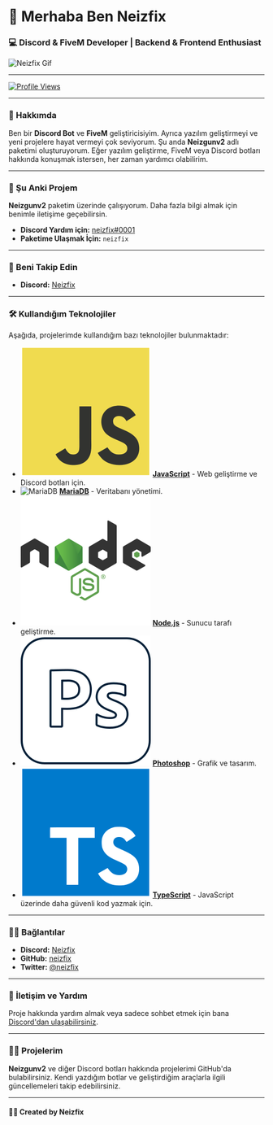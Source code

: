 # 🌟 Merhaba Ben Neizfix

### 💻 Discord & FiveM Developer | Backend & Frontend Enthusiast

![Neizfix Gif](https://www.chawtechsolutions.com/wp-content/uploads/2019/03/senior-front-end-developer-openings-1.gif)

---

[![Profile Views](https://komarev.com/ghpvc/?username=neizfix&label=Profile%20views&color=0e75b6&style=flat)](https://github.com/neizfix)

---

### 🚀 Hakkımda
Ben bir **Discord Bot** ve **FiveM** geliştiricisiyim. Ayrıca yazılım geliştirmeyi ve yeni projelere hayat vermeyi çok seviyorum. Şu anda **Neizgunv2** adlı paketimi oluşturuyorum. Eğer yazılım geliştirme, FiveM veya Discord botları hakkında konuşmak istersen, her zaman yardımcı olabilirim.

---

### 🔧 Şu Anki Projem
**Neizgunv2** paketim üzerinde çalışıyorum. Daha fazla bilgi almak için benimle iletişime geçebilirsin.

- **Discord Yardım için:** [neizfix#0001](https://discord.gg/neizfix)
- **Paketime Ulaşmak İçin:** `neizfix`
  
---

### 📱 Beni Takip Edin
- **Discord:** [Neizfix](https://discord.gg/neizfix)

---

### 🛠️ Kullandığım Teknolojiler
Aşağıda, projelerimde kullandığım bazı teknolojiler bulunmaktadır:

- ![JavaScript](https://raw.githubusercontent.com/devicons/devicon/master/icons/javascript/javascript-original.svg) [**JavaScript**](https://developer.mozilla.org/en-US/docs/Web/JavaScript) - Web geliştirme ve Discord botları için.
- ![MariaDB](https://www.vectorlogo.zone/logos/mariadb/mariadb-icon.svg) [**MariaDB**](https://mariadb.org/) - Veritabanı yönetimi.
- ![NodeJS](https://raw.githubusercontent.com/devicons/devicon/master/icons/nodejs/nodejs-original-wordmark.svg) [**Node.js**](https://nodejs.org) - Sunucu tarafı geliştirme.
- ![Photoshop](https://raw.githubusercontent.com/devicons/devicon/master/icons/photoshop/photoshop-line.svg) [**Photoshop**](https://www.photoshop.com/en) - Grafik ve tasarım.
- ![TypeScript](https://raw.githubusercontent.com/devicons/devicon/master/icons/typescript/typescript-original.svg) [**TypeScript**](https://www.typescriptlang.org/) - JavaScript üzerinde daha güvenli kod yazmak için.

---

### 🧑‍💻 Bağlantılar
- **Discord:** [Neizfix](https://discord.gg/neizfix)
- **GitHub:** [neizfix](https://github.com/neizfix)
- **Twitter:** [@neizfix](https://twitter.com/neizfix)

---

### 💬 İletişim ve Yardım
Proje hakkında yardım almak veya sadece sohbet etmek için bana [Discord'dan ulaşabilirsiniz](https://discord.gg/neizfix).

---

### 👨‍💻 Projelerim
**Neizgunv2** ve diğer Discord botları hakkında projelerimi GitHub'da bulabilirsiniz. Kendi yazdığım botlar ve geliştirdiğim araçlarla ilgili güncellemeleri takip edebilirsiniz.

---

#### 👨‍💻 Created by **Neizfix**

